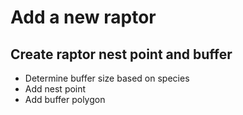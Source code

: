 # Add a new raptor
## Create raptor nest point and buffer

* Determine buffer size based on species
* Add nest point
* Add buffer polygon